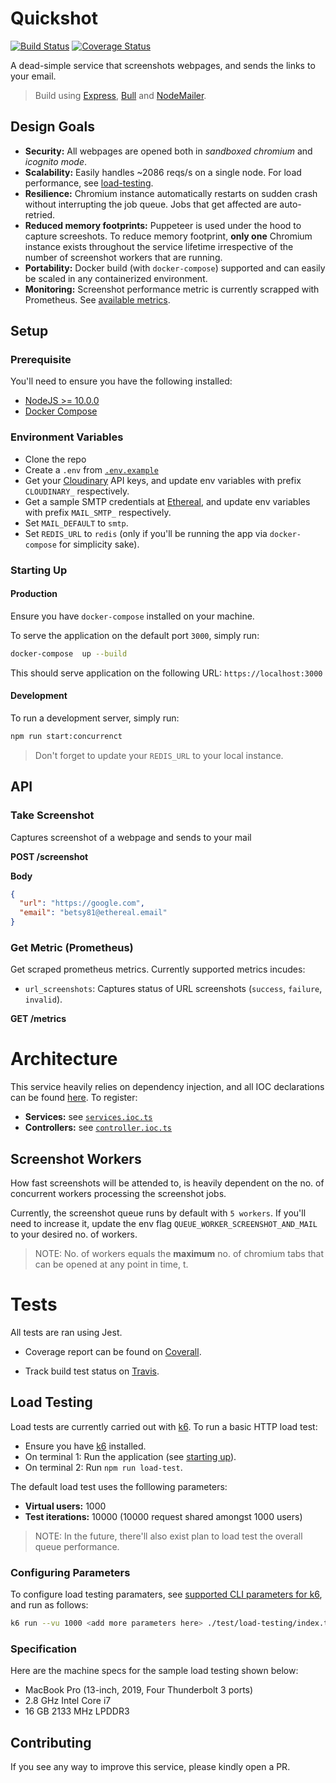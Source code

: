 # Quickshot

[![Build Status](https://travis-ci.com/TNkemdilim/quickshot.svg?token=iPj2zpjbHethzECCzCa7&branch=main)](https://travis-ci.com/TNkemdilim/quickshot)
[![Coverage Status](https://coveralls.io/repos/github/TNkemdilim/quickshot/badge.svg?t=XZJcUa)](https://coveralls.io/github/TNkemdilim/quickshot)

A dead-simple service that screenshots webpages, and sends the links to your email.

> Build using [Express](https://expressjs.com), [Bull](https://optimalbits.github.io/bull) and [NodeMailer](https://nodemailer.com).

## Design Goals

- **Security:** All webpages are opened both in _sandboxed chromium_ and _icognito mode_.
- **Scalability:** Easily handles ~2086 reqs/s on a single node. For load performance, see [load-testing](#load-testing).
- **Resilience:** Chromium instance automatically restarts on sudden crash without interrupting the job queue. Jobs that get affected are auto-retried.
- **Reduced memory footprints:** Puppeteer is used under the hood to capture screeshots. To reduce memory footprint, **only one** Chromium instance exists throughout the service lifetime irrespective of the number of screenshot workers that are running.
- **Portability:** Docker build (with `docker-compose`) supported and can easily be scaled in any containerized environment.
- **Monitoring:** Screenshot performance metric is currently scrapped with Prometheus. See [available metrics](#monitoring).

## Setup

### Prerequisite

You'll need to ensure you have the following installed:

- [NodeJS >= 10.0.0](https://nodejs.org)
- [Docker Compose](https://docs.docker.com/compose/)

### Environment Variables

- Clone the repo
- Create a `.env` from [`.env.example`](./.env.example)
- Get your [Cloudinary](https://cloudinary.com) API keys, and update env variables with prefix `CLOUDINARY_` respectively.
- Get a sample SMTP credentials at [Ethereal](https://ethereal.email), and update env variables with prefix `MAIL_SMTP_` respectively.
- Set `MAIL_DEFAULT` to `smtp`.
- Set `REDIS_URL` to `redis` (only if you'll be running the app via `docker-compose` for simplicity sake).

### Starting Up

#### Production

Ensure you have `docker-compose` installed on your machine.

To serve the application on the default port `3000`, simply run:

```bash
docker-compose  up --build
```

This should serve application on the following URL: `https://localhost:3000`

#### Development

To run a development server, simply run:

```bash
npm run start:concurrenct
```

> Don't forget to update your `REDIS_URL` to your local instance.

## API

### Take Screenshot

Captures screenshot of a webpage and sends to your mail

**POST /screenshot**

**Body**

```json
{
  "url": "https://google.com",
  "email": "betsy81@ethereal.email"
}
```

### Get Metric (Prometheus)

Get scraped prometheus metrics. Currently supported metrics incudes:

- `url_screenshots`: Captures status of URL screenshots (`success`, `failure`, `invalid`).

**GET /metrics**

# Architecture

This service heavily relies on dependency injection, and all IOC declarations can be found [here](./src/ioc). To register:

- **Services:** see [`services.ioc.ts`](./src/ioc/services.ioc.ts)
- **Controllers:** see [`controller.ioc.ts`](./src/ioc/controller.ioc.ts)

## Screenshot Workers

How fast screenshots will be attended to, is heavily dependent on the no. of concurrent workers processing the screenshot jobs.

Currently, the screenshot queue runs by default with `5 workers`. If you'll need to increase it, update the env flag `QUEUE_WORKER_SCREENSHOT_AND_MAIL` to your desired no. of workers.

> NOTE: No. of workers equals the **maximum** no. of chromium tabs that can be opened at any point in time, t.

# Tests

All tests are ran using Jest.

- Coverage report can be found on [Coverall](https://coveralls.io/github/TNkemdilim/quickshot).

- Track build test status on [Travis](https://travis-ci.com/github/TNkemdilim/quickshot).

## Load Testing

Load tests are currently carried out with [k6](https://k6.io/). To run a basic HTTP load test:

- Ensure you have [k6](https://k6.io/) installed.
- On terminal 1: Run the application (see [starting up](#starting-up)).
- On terminal 2: Run `npm run load-test`.

The default load test uses the folllowing parameters:

- **Virtual users:** 1000
- **Test iterations:** 10000 (10000 request shared amongst 1000 users)

> NOTE: In the future, there'll also exist plan to load test the overall queue performance.

### Configuring Parameters

To configure load testing paramaters, see [supported CLI parameters for k6](https://k6.io/docs/getting-started/running-k6), and run as follows:

```bash
k6 run --vu 1000 <add more parameters here> ./test/load-testing/index.ts
```

### Specification

Here are the machine specs for the sample load testing shown below:

- MacBook Pro (13-inch, 2019, Four Thunderbolt 3 ports)
- 2.8 GHz Intel Core i7
- 16 GB 2133 MHz LPDDR3

## Contributing

If you see any way to improve this service, please kindly open a PR.
